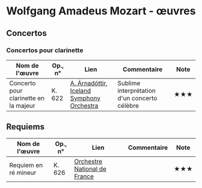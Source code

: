 # Wolfgang Amadeus Mozart - œuvres  

<!-- |Nom de l'œuvre| Op., n° | Lien | Commentaire | Note|
|--------|----|-------|---------|----|
|        |     |   [Interprète](youtube)|   |  ★| -->

<!-- ## Symphonies -->

## Concertos

<!-- ### Concertos pour piano -->
<!-- ### Concertos pour violon -->
<!-- ### Concertos pour violoncelle -->

### Concertos pour clarinette

|Nom de l'œuvre| Op., n° | Lien | Commentaire | Note|
|--------|----|-------|---------|----|
|Concerto pour clarinette en la majeur|K. 622|   [A. Árnadóttir, Iceland Symphony Orchestra](https://youtu.be/YT_63UntRJE?t=23)|Sublime interprétation d'un concerto célèbre|★★★|

<!-- ## Instrument seul -->
<!-- ### Piano -->
<!-- ### Orgue -->
<!-- ### Violon -->
<!-- ### Violoncelle -->

<!-- ## Messes -->

## Requiems

|Nom de l'œuvre| Op., n° | Lien | Commentaire | Note|
|--------|----|-------|---------|----|
|Requiem en ré mineur| K. 626 |   [Orchestre National de France](https://youtu.be/Dp2SJN4UiE4?t=77)|   | ★★★|
